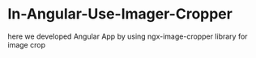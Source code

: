 # In-Angular-Use-Imager-Cropper
here we developed Angular App by using ngx-image-cropper library for  image crop
